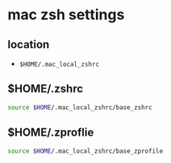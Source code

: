 # mac zsh settings
## location
- `$HOME/.mac_local_zshrc`

## $HOME/.zshrc
~~~zsh
source $HOME/.mac_local_zshrc/base_zshrc
~~~

## $HOME/.zproflie
~~~zsh
source $HOME/.mac_local_zshrc/base_zprofile
~~~